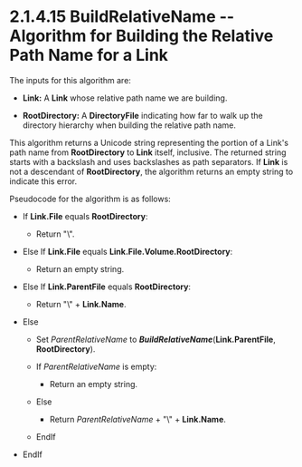 <html dir="LTR" xmlns:mshelp="http://msdn.microsoft.com/mshelp" xmlns:ddue="http://ddue.schemas.microsoft.com/authoring/2003/5" xmlns:xlink="http://www.w3.org/1999/xlink" xmlns:tool="http://www.microsoft.com/tooltip">
    <head>
        <meta http-equiv="Content-Type" content="text/html; CHARSET=utf-8"></meta>
        <meta name="save" content="history"></meta>
        <title>2.1.4.15 BuildRelativeName -- Algorithm for Building the Relative Path Name for a Link</title>
        <xml>
            <mshelp:toctitle title="2.1.4.15 BuildRelativeName -- Algorithm for Building the Relative Path Name for a Link"></mshelp:toctitle>
            <mshelp:rltitle title="[MS-FSA]: BuildRelativeName -- Algorithm for Building the Relative Path Name for a Link"></mshelp:rltitle>
            <mshelp:keyword index="A" term="280d599a-e920-4710-9e7c-611b64d5a15e"></mshelp:keyword>
            <mshelp:attr name="DCSext.ContentType" value="open specification"></mshelp:attr>
            <mshelp:attr name="AssetID" value="280d599a-e920-4710-9e7c-611b64d5a15e"></mshelp:attr>
            <mshelp:attr name="TopicType" value="kbRef"></mshelp:attr>
            <mshelp:attr name="DCSext.Title" value="[MS-FSA]: BuildRelativeName -- Algorithm for Building the Relative Path Name for a Link" />
        </xml>
    </head>
    <body>
        <div id="header">
            <h1 class="heading">2.1.4.15 BuildRelativeName -- Algorithm for Building the Relative Path Name for a Link</h1>
        </div>
        <div id="mainSection">
            <div id="mainBody">
                <div id="allHistory" class="saveHistory"></div>
                <div id="sectionSection0" class="section" name="collapseableSection">
                    

<p>The inputs for this algorithm are:</p>

<ul><li><p><span><span> 
</span></span><b>Link:</b> A <b>Link</b> whose relative path name we are
building.</p>

</li><li><p><span><span> 
</span></span><b>RootDirectory:</b> A <b>DirectoryFile</b> indicating how far
to walk up the directory hierarchy when building the relative path name.</p>

</li></ul><p>This algorithm returns a Unicode string representing the
portion of a Link's path name from <b>RootDirectory</b> to <b>Link</b> itself,
inclusive. The returned string starts with a backslash and uses backslashes as
path separators. If <b>Link</b> is not a descendant of <b>RootDirectory</b>,
the algorithm returns an empty string to indicate this error.</p>

<p>Pseudocode for the algorithm is as follows:</p>

<ul><li><p><span><span> 
</span></span>If <b>Link.File</b> equals <b>RootDirectory</b>:</p>

<ul><li><p><span><span>  </span></span>Return
&quot;\&quot;.</p>

</li></ul></li><li><p><span><span> 
</span></span>Else If <b>Link.File</b> equals <b>Link.File.Volume.RootDirectory</b>:</p>

<ul><li><p><span><span>  </span></span>Return
an empty string.</p>

</li></ul></li><li><p><span><span> 
</span></span>Else If <b>Link.ParentFile</b> equals <b>RootDirectory</b>:</p>

<ul><li><p><span><span>  </span></span>Return
&quot;\&quot; + <b>Link.Name</b>.</p>

</li></ul></li><li><p><span><span> 
</span></span>Else</p>

<ul><li><p><span><span>  </span></span>Set
<i>ParentRelativeName</i> to <b><i>BuildRelativeName</i></b>(<b>Link.ParentFile</b>,
<b>RootDirectory</b>).</p>

</li><li><p><span><span>  </span></span>If <i>ParentRelativeName</i>
is empty:</p>

<ul><li><p><span><span> 
</span></span>Return an empty string.</p>

</li></ul></li><li><p><span><span>  </span></span>Else</p>

<ul><li><p><span><span> 
</span></span>Return <i>ParentRelativeName</i> + &quot;\&quot; + <b>Link.Name</b>.</p>

</li></ul></li><li><p><span><span>  </span></span>EndIf</p>

</li></ul></li><li><p><span><span> 
</span></span>EndIf</p>

</li></ul>
                </div>
            </div>
        </div>
    </body>
</html>